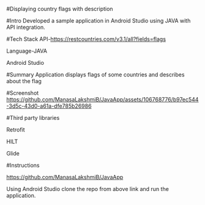 #Displaying country flags with description

#Intro
Developed a sample application in Android Studio using JAVA with API integration.

#Tech Stack
API-https://restcountries.com/v3.1/all?fields=flags

Language-JAVA

Android Studio

#Summary
Application displays flags of some countries and describes about the flag

#Screenshot
https://github.com/ManasaLakshmiB/JavaApp/assets/106768776/b97ec544-3d5c-43d0-a61a-dfe785b26986

#Third party libraries

Retrofit

HILT

Glide



#Instructions

https://github.com/ManasaLakshmiB/JavaApp

Using Android Studio clone the repo from above link  and run the application.






